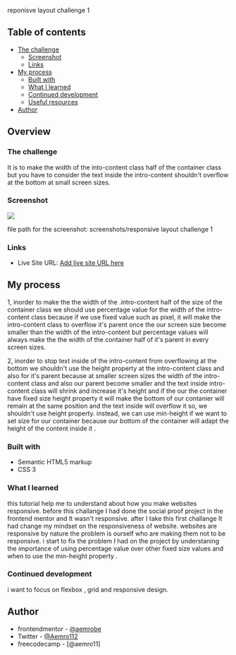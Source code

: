 reponisve layout challenge 1

## Table of contents

- [The challenge](#the-challenge)
  - [Screenshot](#screenshot)
  - [Links](#links)
- [My process](#my-process)
  - [Built with](#built-with)
  - [What I learned](#what-i-learned)
  - [Continued development](#continued-development)
  - [Useful resources](#useful-resources)
- [Author](#author)

## Overview

### The challenge

It is to make the width of the into-content class half of the container class but you have to consider the text inside the intro-content shouldn't overflow at the bottom at small screen sizes.

### Screenshot

![](./screenshot.jpg)

file path for the screenshot:
screenshots/responsive layout challenge 1

### Links

- Live Site URL: [Add live site URL here](https://your-live-site-url.com)

## My process

1, inorder to make the the width of the .intro-content half of the size of the container class we should use percentage value for the width of the intro-content class because if we use fixed value such as pixel, it will make the intro-content class to overflow it's parent once the our screen size become smaller than the width of the intro-content but percentage values will always make the the width of the container half of it's parent in every screen sizes.

2, inorder to stop text inside of the intro-content from overflowing at the bottom we shouldn't use the height property at the intro-content class and also for it's parent because at smaller screen sizes the width of the intro-content class and also our parent become smaller and the text inside intro-content class will shrink and increase it's height and if the our the container have fixed size height property it will make the bottom of our contanier will remain at the same position and the text inside will overflow it so, we shouldn't use height property. instead, we can use min-height if we want to set size for our container because our bottom of the container will adapt the height of the content inside it .

### Built with

- Semantic HTML5 markup
- CSS 3

### What I learned

this tutorial help me to understand about how you make websites responsive. before this challange I had done the social proof project in the frontend mentor and It wasn't responsive. after I take this first challange It had change my mindset on the responsiveness of website. websites are responsive by nature the problem is ourself who are making them not to be responsive. i start to fix the problem I had on the project by understaning the importance of using percentage value over other fixed size values and when to use the min-height property .

### Continued development

i want to focus on flexbox , grid and responsive design.

## Author

- frontendmentor - [@aemrobe](https://www.frontendmentor.io/profile/yourusername)
- Twitter - [@Aemro112](https://www.twitter.com/yourusername)
- freecodecamp - [@aemro11]
